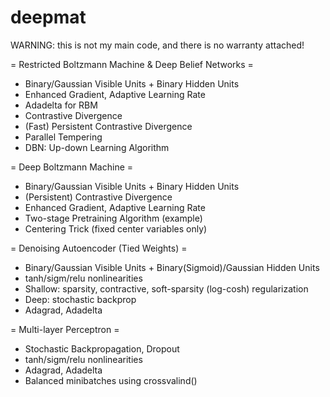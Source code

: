 deepmat
====
WARNING: this is not my main code, and there is no warranty attached!

= Restricted Boltzmann Machine & Deep Belief Networks =
 - Binary/Gaussian Visible Units + Binary Hidden Units
 - Enhanced Gradient, Adaptive Learning Rate
 - Adadelta for RBM
 - Contrastive Divergence
 - (Fast) Persistent Contrastive Divergence
 - Parallel Tempering
 - DBN: Up-down Learning Algorithm

= Deep Boltzmann Machine =
 - Binary/Gaussian Visible Units + Binary Hidden Units
 - (Persistent) Contrastive Divergence
 - Enhanced Gradient, Adaptive Learning Rate
 - Two-stage Pretraining Algorithm (example)
 - Centering Trick (fixed center variables only)

= Denoising Autoencoder (Tied Weights) =
 - Binary/Gaussian Visible Units + Binary(Sigmoid)/Gaussian Hidden Units
 - tanh/sigm/relu nonlinearities
 - Shallow: sparsity, contractive, soft-sparsity (log-cosh) regularization
 - Deep: stochastic backprop
 - Adagrad, Adadelta

= Multi-layer Perceptron =
 - Stochastic Backpropagation, Dropout
 - tanh/sigm/relu nonlinearities
 - Adagrad, Adadelta
 - Balanced minibatches using crossvalind()

